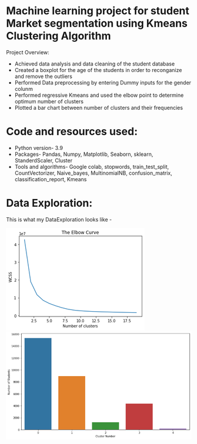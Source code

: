 # Machine learning project for student Market segmentation using Kmeans Clustering Algorithm 
Project Overview:
<ul>
<li> Achieved data analysis and data cleaning of the student database  </li>
  <li> Created a boxplot for the age of the students in order to reconganize and remove the outliers </li>
  <li> Performed Data preprocessing by entering Dummy inputs for the gender colunm </li>
  <li> Performed regressive Kmeans and used the elbow point to determine optimum number of clusters </li>
  <li> Plotted a bar chart between number of clusters and their frequencies </li> 
</ul>

# Code and resources used:
<ul>
  <li>Python version- 3.9</li>
  <li>Packages- Pandas, Numpy, Matplotlib, Seaborn, sklearn, StanderdScaler, Cluster</li>
  <li> Tools and algorithms- Google colab, stopwords, train_test_split, CountVectorizer, Naive_bayes, MultinomialNB, confusion_matrix, classification_report, Kmeans </li> 
</ul>

# Data Exploration:
This is what my DataExploration looks like -

![newplot](/images/sms-1.png)
![newplot (1)](/images/sms-2.png)




